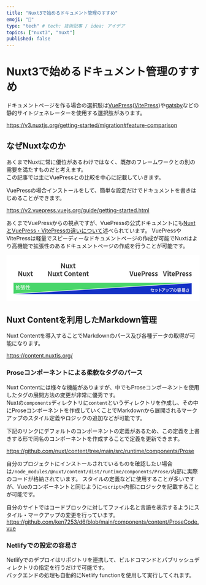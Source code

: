 ```yaml
---
title: "Nuxt3で始めるドキュメント管理のすすめ"
emoji: "📘"
type: "tech" # tech: 技術記事 / idea: アイデア
topics: ["nuxt3", "nuxt"]
published: false
---
```


# Nuxt3で始めるドキュメント管理のすすめ

ドキュメントページを作る場合の選択肢は[VuePress](https://vuepress.vuejs.org/)([VitePress](https://vitepress.vuejs.org/))や[gatsby](https://www.gatsbyjs.com/)などの静的サイトジェネレーターを使用する選択肢があります。

https://v3.nuxtjs.org/getting-started/migration#feature-comparison

## なぜNuxtなのか

あくまでNuxtに常に優位があるわけではなく、既存のフレームワークとの別の需要を満たすものだと考えます。  
この記事では主にVuePressとの比較を中心に記載していきます。  

VuePressの場合インストールをして、簡単な設定だけでドキュメントを書きはじめることができます。

https://v2.vuepress.vuejs.org/guide/getting-started.html

あくまでVuePressからの視点ですが、VuePressの公式ドキュメントにも[NuxtとVuePress・VitePressの違いについて](https://v2.vuepress.vuejs.org/guide/#why-not)述べられています。
VuePressやVitePressは軽量でスピーディーなドキュメントページの作成が可能でNuxtはより高機能で拡張性のあるドキュメントページの作成を行うことが可能です。

![](/images/articles/nuxt3-document-management/compare.jpg)

## Nuxt Contentを利用したMarkdown管理

Nuxt Contentを導入することでMarkdownのパース及び各種データの取得が可能になります。  

https://content.nuxtjs.org/

### Proseコンポーネントによる柔軟なタグのパース

Nuxt Contentには様々な機能がありますが、中でもProseコンポーネントを使用したタグの展開方法の変更が非常に優秀です。  
Nuxtの`components`ディレクトリに`content`というディレクトリを作成し、その中にProseコンポーネントを作成していくことでMarkdownから展開されるマークアップのスタイル定義やロジックの追加などが可能です。  

下記のリンクにデフォルトのコンポーネントの定義があるため、この定義を上書きする形で同名のコンポーネントを作成することで定義を更新できます。

https://github.com/nuxt/content/tree/main/src/runtime/components/Prose

自分のプロジェクトにインストールされているものを確認したい場合は`/node_modules/@nuxt/content/dist/runtime/components/Prose/`内部に実際のコードが格納されています。
スタイルの定義などに使用することが多いですが、Vueのコンポーネントと同じように`<script>`内部にロジックを記載することが可能です。

自分のサイトではコードブロックに対してファイル名と言語を表示するようにスタイル・マークアップの変更を行っています。  
https://github.com/ken7253/d6/blob/main/components/content/ProseCode.vue

### Netlifyでの設定の容易さ

Netlifyでのデプロイはリポジトリを連携して、ビルドコマンドとパブリッシュディレクトリの指定を行うだけで可能です。  
バックエンドの処理も自動的にNetlify functionを使用して実行してくれます。
